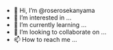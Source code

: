 - 👋 Hi, I’m @roserosekanyama
- 👀 I’m interested in ...
- 🌱 I’m currently learning ...
- 💞️ I’m looking to collaborate on ...
- 📫 How to reach me ...

<!---
roserosekanyama/roserosekanyama is a ✨ special ✨ repository because its `README.md` (this file) appears on your GitHub profile.
You can click the Preview link to take a look at your changes.
--->
